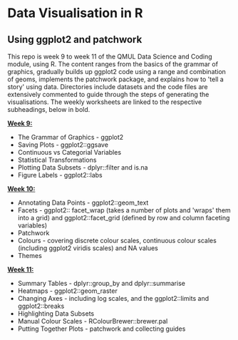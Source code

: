 # Data Visualisation in R
## Using ggplot2 and patchwork 
This repo is week 9 to week 11 of the QMUL Data Science and Coding module, using R. The content ranges from the basics of the grammar of graphics, gradually builds up ggplot2 code using a range and combination of geoms, implements the patchwork package, and explains how to 'tell a story' using data. Directories include datasets and the code files are extensively commented to guide through the steps of generating the visualisations. The weekly worksheets are linked to the respective subheadings, below in bold.


[**Week 9:**](https://096ad93a8da14d67bb7e8a2474ee3661.app.posit.cloud/file_show?path=%2Fcloud%2Fproject%2FWorkshop9_v2.html)
- The Grammar of Graphics - ggplot2
- Saving Plots - ggplot2::ggsave
- Continuous vs Categorial Variables
- Statistical Transformations
- Plotting Data Subsets - dplyr::filter and is.na
- Figure Labels - ggplot2::labs

[**Week 10:**](https://f8fcfde349fb496e84a835435bbc75e5.app.posit.cloud/file_show?path=%2Fcloud%2Fproject%2FWorkshop10.html)
- Annotating Data Points - ggplot2::geom_text
- Facets - ggplot2:: facet_wrap (takes a number of plots and 'wraps' them into a grid) and ggplot2::facet_grid (defined by row and column faceting variables)
- Patchwork
- Colours - covering discrete colour scales, continuous colour scales (including ggplot2 viridis scales) and NA values
- Themes

[**Week 11:**](https://ac0a9ddcae354d81a8cabd9d3b03f3e7.app.posit.cloud/file_show?path=%2Fcloud%2Fproject%2FWorkshop11.html)
- Summary Tables - dplyr::group_by and dplyr::summarise
- Heatmaps - ggplot2::geom_raster
- Changing Axes - including log scales, and the ggplot2::limits and ggplot2::breaks 
- Highlighting Data Subsets 
- Manual Colour Scales - RColourBrewer::brewer.pal
- Putting Together Plots - patchwork and collecting guides
